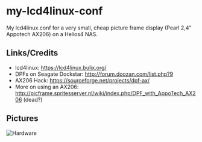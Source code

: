 my-lcd4linux-conf
=================
My lcd4linux.conf for a very small, cheap picture frame display (Pearl 2,4" Appotech AX206) on a Helios4 NAS.

Links/Credits
-------------
- lcd4linux: https://lcd4linux.bulix.org/
- DPFs on Seagate Dockstar: http://forum.doozan.com/list.php?9
- AX206 Hack: https://sourceforge.net/projects/dpf-ax/
- More on using an AX206: http://picframe.spritesserver.nl/wiki/index.php/DPF_with_AppoTech_AX206 (dead?)


Pictures
--------



![Hardware](https://github.com/hkramski/my-lcd4linux-conf/blob/master/demo-dpf-helios4.jpg "Hardware")

